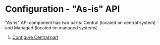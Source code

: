 # Configuration - "As-is" API

"As-is" API component has two parts: Central (located on central system) and Managed (located on managed systems). 

1. [Configure Central part](conf-cen.md)



